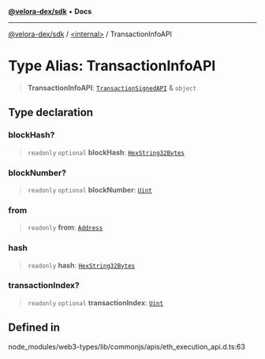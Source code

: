 [**@velora-dex/sdk**](../../README.md) • **Docs**

***

[@velora-dex/sdk](../../globals.md) / [\<internal\>](../README.md) / TransactionInfoAPI

# Type Alias: TransactionInfoAPI

> **TransactionInfoAPI**: [`TransactionSignedAPI`](../namespaces/Users_andriishymkiv_work_velora_sdk_node_modules_web3-types_lib_commonjs_index/type-aliases/TransactionSignedAPI.md) & `object`

## Type declaration

### blockHash?

> `readonly` `optional` **blockHash**: [`HexString32Bytes`](HexString32Bytes.md)

### blockNumber?

> `readonly` `optional` **blockNumber**: [`Uint`](Uint.md)

### from

> `readonly` **from**: [`Address`](Address.md)

### hash

> `readonly` **hash**: [`HexString32Bytes`](HexString32Bytes.md)

### transactionIndex?

> `readonly` `optional` **transactionIndex**: [`Uint`](Uint.md)

## Defined in

node\_modules/web3-types/lib/commonjs/apis/eth\_execution\_api.d.ts:63
